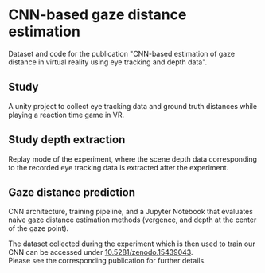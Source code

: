 # CNN-based gaze distance estimation
Dataset and code for the publication "CNN-based estimation of gaze distance in virtual reality using eye tracking and depth data".  

## Study 
A unity project to collect eye tracking data and ground truth distances while playing a reaction time game in VR.  

## Study depth extraction
Replay mode of the experiment, where the scene depth data corresponding to the recorded eye tracking data is extracted after the experiment.  

## Gaze distance prediction
CNN architecture, training pipeline, and a Jupyter Notebook that evaluates naive gaze distance estimation methods (vergence, and depth at the center of the gaze point).  

The dataset collected during the experiment which is then used to train our CNN can be accessed under [10.5281/zenodo.15439043](https://zenodo.org/records/15439043).  
Please see the corresponding publication for further details.
